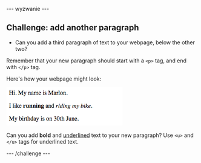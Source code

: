\--- wyzwanie \---

## Challenge: add another paragraph

- Can you add a third paragraph of text to your webpage, below the other two?

Remember that your new paragraph should start with a `<p>` tag, and end with `</p>` tag.

Here's how your webpage might look:

![zrzut ekranu](images/birthday-paragraph.png)

Can you add **bold** and <u>underlined</u> text to your new paragraph? Use `<u>` and `</u>` tags for underlined text.

\--- /challenge \---